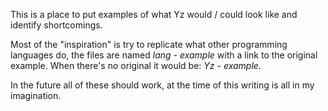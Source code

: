 This is a place to put examples of what Yz would / could look like and identify shortcomings. 

Most of the "inspiration" is try to replicate what other programming languages do, the files are named _lang - example_  with a link to the original example. When there's no original it would be: _Yz - example_. 


In the future all of these should work, at the time of this writing is all in my imagination. 